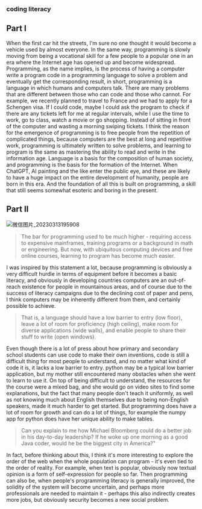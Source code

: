 ### coding literacy
## Part I
When the first car hit the streets, I'm sure no one thought it would become a vehicle used by almost everyone. In the same way, programming is slowly moving from being a vocational skill for a few people to a popular one in an era where the Internet age has opened up and become widespread.
Programming, as the name implies, is the process of having a computer write a program code in a programming language to solve a problem and eventually get the corresponding result, in short, programming is a language in which humans and computers talk.
There are many problems that are different between those who can code and those who cannot. For example, we recently planned to travel to France and we had to apply for a Schengen visa. If I could code, maybe I could ask the program to check if there are any tickets left for me at regular intervals, while I use the time to work, go to class, watch a movie or go shopping. Instead of sitting in front of the computer and wasting a morning swiping tickets.
I think the reason for the emergence of programming is to free people from the repetition of complicated things, because computers are the best at long and repetitive work, programming is ultimately written to solve problems, and learning to program is the same as mastering the ability to read and write in the information age. Language is a basis for the composition of human society, and programming is the basis for the formation of the Internet. When ChatGPT, AI painting and the like enter the public eye, and these are likely to have a huge impact on the entire development of humanity, people are born in this era. And the foundation of all this is built on programming, a skill that still seems somewhat esoteric and boring in the present.
## Part II
![微信图片_20230313195908](https://user-images.githubusercontent.com/119876408/224818575-50745bba-c473-4327-b696-c39cf0e26fc9.png)

> The bar for programming used to be much higher - requiring access to expensive mainframes, training programs or a background in math or engineering. But now, with ubiquitous computing devices and free online courses, learning to program has become much easier.

I was inspired by this statement a lot, because programming is obviously a very difficult hurdle in terms of equipment before it becomes a basic literacy, and obviously in developing countries computers are an out-of-reach existence for people in mountainous areas, and of course due to the success of literacy campaigns due to the declining cost of paper and pens, I think computers may be inherently different from them, and certainly possible to achieve.

> That is, a language should have a low barrier to entry (low floor), leave a lot of room for proficiency (high ceiling), make room for diverse applications (wide walls), and enable people to share their stuff to write (open windows).

Even though there is a lot of press about how primary and secondary school students can use code to make their own inventions, code is still a difficult thing for most people to understand, and no matter what kind of code it is, it lacks a low barrier to entry. python may be a typical low barrier application, but my mother still encountered many obstacles when she went to learn to use it. On top of being difficult to understand, the resources for the course were a mixed bag, and she would go on video sites to find some explanations, but the fact that many people don't teach it uniformly, as well as not knowing much about English themselves due to being non-English speakers, made it much harder to get started. But programming does have a lot of room for growth and can do a lot of things, for example the numpy app for python does have her unique ability to make tables.

> Can you explain to me how Michael Bloomberg could do a better job in his day-to-day leadership? If he woke up one morning as a good Java coder, would he be the biggest city in America?" 

In fact, before thinking about this, I think it's more interesting to explore the order of the web when the whole population can program - it's even tied to the order of reality. For example, when text is popular, obviously now textual opinion is a form of self-expression for people so far. Then programming can also be, when people's programming literacy is generally improved, the solidity of the system will become uncertain, and perhaps more professionals are needed to maintain it - perhaps this also indirectly creates more jobs, but obviously security becomes a new social problem.
